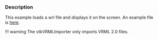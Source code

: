 ### Description
This example loads a wrl file and displays it on the screen. An example file is [here](https://raw.githubusercontent.com/lorensen/VTKExamples/master/src/Testing/Data/sextant.wrl).

!!! warning
    The vtkVRMLImporter only imports VRML 2.0 files.

